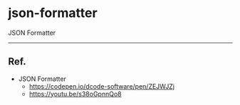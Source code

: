 # json-formatter
JSON Formatter

--------------------------------------------------------------------

## Ref.
- JSON Formatter
    - https://codepen.io/dcode-software/pen/ZEJWJZj
    - https://youtu.be/s38oGpnnQo8
